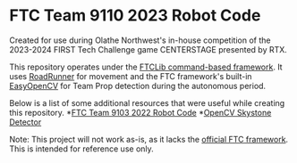 # FTC Team 9110 2023 Robot Code

Created for use during Olathe Northwest's in-house competition of the 2023-2024 FIRST Tech Challenge game CENTERSTAGE presented by RTX.

This repository operates under the [FTCLib command-based framework](https://docs.ftclib.org/ftclib/v/v2.0.0/). It uses [RoadRunner](https://learnroadrunner.com/) for movement and the FTC framework's built-in [EasyOpenCV](https://github.com/OpenFTC/EasyOpenCV) for Team Prop detection during the autonomous period.

Below is a list of some additional resources that were useful while creating this repository.
*[FTC Team 9103 2022 Robot Code](https://github.com/uhs3939/SkyStone/blob/master/TeamCode/src/main/java/org/firstinspires/ftc/teamcode/opencvSkystoneDetector.java)
*[OpenCV Skystone Detector](https://github.com/uhs3939/SkyStone/blob/master/TeamCode/src/main/java/org/firstinspires/ftc/teamcode/opencvSkystoneDetector.java)

Note: This project will not work as-is, as it lacks the [official FTC framework](https://github.com/FIRST-Tech-Challenge/FtcRobotController). This is intended for reference use only.
